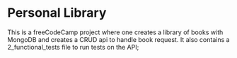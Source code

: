 # Personal Library

This is a freeCodeCamp project where one creates a library of books with MongoDB and creates a CRUD api to handle book request. It also contains a 2_functional_tests file to run tests on the API;
